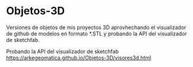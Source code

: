 # Objetos-3D

Versiones de objetos de mis proyectos 3D aprovhechando el visualizador de github de modelos en formato *.STL y probando la API del visualizador de sketchfab.

Probando la API del visualizador de sketchfab https://arkegeomatica.github.io/Objetos-3D/visores3d.html 
